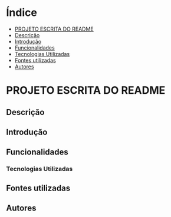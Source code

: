 # Índice
* [PROJETO ESCRITA DO README]()
* [Descrição]()
* [Introdução]()
* [Funcionalidades]()
* [Tecnologias Utilizadas]()
* [Fontes utilizadas]()
* [Autores]()


# PROJETO ESCRITA DO README

## Descrição 

## Introdução

## Funcionalidades

### Tecnologias Utilizadas

## Fontes utilizadas

## Autores